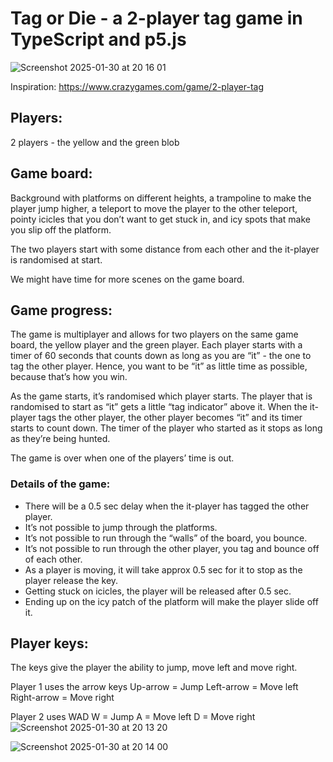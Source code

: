 # Tag or Die - a 2-player tag game in TypeScript and p5.js
![Screenshot 2025-01-30 at 20 16 01](https://github.com/user-attachments/assets/578eca9c-5f84-4a17-abb9-2c5972312cd9)

Inspiration: https://www.crazygames.com/game/2-player-tag

## Players:
2 players - the yellow and the green blob

## Game board:
Background with platforms on different heights, a trampoline to make the player jump higher, a teleport to move the player to the other teleport, pointy icicles that you don’t want to get stuck in, and icy spots that make you slip off the platform.

The two players start with some distance from each other and the it-player is randomised at start. 

We might have time for more scenes on the game board.

## Game progress:

The game is multiplayer and allows for two players on the same game board, the yellow player and the green player. Each player starts with a timer of 60 seconds that counts down as long as you are “it” - the one to tag the other player. Hence, you want to be “it” as little time as possible, because that’s how you win.

As the game starts, it’s randomised which player starts. The player that is randomised to start as “it” gets a little “tag indicator” above it. When the it-player tags the other player, the other player becomes “it” and its timer starts to count down. The timer of the player who started as it stops as long as they’re being hunted.

The game is over when one of the players’ time is out.

### Details of the game:
- There will be a 0.5 sec delay when the it-player has tagged the other player.
- It’s not possible to jump through the platforms.
- It’s not possible to run through the “walls” of the board, you bounce.
- It’s not possible to run through the other player, you tag and bounce off of each other.
- As a player is moving, it will take approx 0.5 sec for it to stop as the player release the key.
- Getting stuck on icicles, the player will be released after 0.5 sec.
- Ending up on the icy patch of the platform will make the player slide off it.


## Player keys:

The keys give the player the ability to jump, move left and move right.

Player 1 uses the arrow keys
	Up-arrow = Jump
	Left-arrow = Move left
	Right-arrow = Move right
 
Player 2 uses WAD
  W = Jump
	A = Move left
	D = Move right
 ![Screenshot 2025-01-30 at 20 13 20](https://github.com/user-attachments/assets/8433c022-bc9e-46aa-aaf6-450a5a8b11a5)

		
![Screenshot 2025-01-30 at 20 14 00](https://github.com/user-attachments/assets/51c00b8f-c67a-42be-ab47-8837dc21836c)

